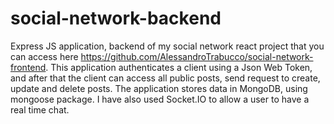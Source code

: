# social-network-backend
Express JS application, backend of my social network react project that you can access here https://github.com/AlessandroTrabucco/social-network-frontend.
This application authenticates a client using a Json Web Token, and after that the client can access all public posts, send request to create, update and delete posts. The application stores data in MongoDB, using mongoose package. I have also used Socket.IO to allow a user to have a real time chat. 
